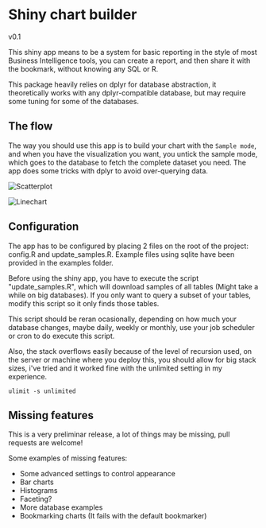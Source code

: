 <!-- README.md is generated from README.Rmd. Please edit that file -->
Shiny chart builder
===================

v0.1

This shiny app means to be a system for basic reporting in the style of most Business Intelligence tools, you can create a report, and then share it with the bookmark, without knowing any SQL or R.

This package heavily relies on dplyr for database abstraction, it theoretically works with any dplyr-compatible database, but may require some tuning for some of the databases.

The flow
--------

The way you should use this app is to build your chart with the `Sample mode`, and when you have the visualization you want, you untick the sample mode, which goes to the database to fetch the complete dataset you need. The app does some tricks with dplyr to avoid over-querying data.

![Scatterplot](images/scatter.gif)

![Linechart](images/line.gif)

Configuration
-------------

The app has to be configured by placing 2 files on the root of the project: config.R and update\_samples.R. Example files using sqlite have been provided in the examples folder.

Before using the shiny app, you have to execute the script "update\_samples.R", which will download samples of all tables (Might take a while on big databases). If you only want to query a subset of your tables, modify this script so it only finds those tables.

This script should be reran ocasionally, depending on how much your database changes, maybe daily, weekly or monthly, use your job scheduler or cron to do execute this script.

Also, the stack overflows easily because of the level of recursion used, on the server or machine where you deploy this, you should allow for big stack sizes, i've tried and it worked fine with the unlimited setting in my experience.

    ulimit -s unlimited

Missing features
----------------

This is a very preliminar release, a lot of things may be missing, pull requests are welcome!

Some examples of missing features:

-   Some advanced settings to control appearance
-   Bar charts
-   Histograms
-   Faceting?
-   More database examples
-   Bookmarking charts (It fails with the default bookmarker)
